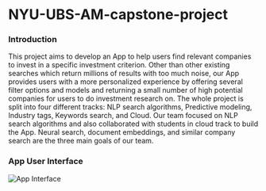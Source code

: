 # NYU-UBS-AM-capstone-project
### Introduction
This project aims to develop an App to help users find relevant companies to invest in a specific investment criterion. Other than other existing searches which return millions of results with too much noise, our App provides users with a more personalized experience by offering several filter options and models and returning a small number of high potential companies for users to do investment research on.
The whole project is split into four different tracks: NLP search algorithms, Predictive modeling, Industry tags, Keywords search, and Cloud. Our team focused on NLP search algorithms and also collaborated with students in cloud track to build the App. Neural search, document embeddings, and similar company search are the three main goals of our team. 
### App User Interface
![App Interface](https://user-images.githubusercontent.com/91338561/180137076-4a22b80e-f067-4c21-a41f-6fab2e088902.png)
